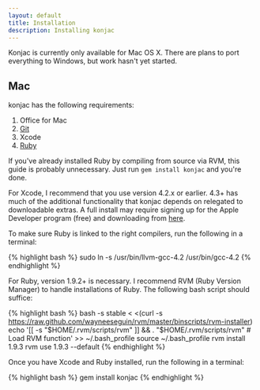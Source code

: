 ```yaml
---
layout: default
title: Installation
description: Installing konjac
---
```


Konjac is currently only available for Mac OS X. There are plans to port
everything to Windows, but work hasn't yet started.

Mac
---

konjac has the following requirements:

 1. Office for Mac
 2. [Git](http://git-scm.com/)
 3. Xcode
 4. [Ruby](http://www.ruby-lang.org/)

If you've already installed Ruby by compiling from source via RVM, this guide
is probably unnecessary. Just run `gem install konjac` and you're done.

For Xcode, I recommend that you use version 4.2.x or earlier. 4.3+ has much of
the additional functionality that konjac depends on relegated to downloadable
extras. A full install may require signing up for the Apple Developer program
(free) and downloading from
[here](https://developer.apple.com/downloads/index.action?name=xcode%204.2.1%20for%20lion).

To make sure Ruby is linked to the right compilers, run the following in a terminal:

{% highlight bash %}
sudo ln -s /usr/bin/llvm-gcc-4.2 /usr/bin/gcc-4.2
{% endhighlight %}

For Ruby, version 1.9.2+ is necessary. I recommend RVM (Ruby Version Manager) to
handle installations of Ruby. The following bash script should suffice:

{% highlight bash %}
bash -s stable < <(curl -s https://raw.github.com/wayneeseguin/rvm/master/binscripts/rvm-installer)
echo '[[ -s "$HOME/.rvm/scripts/rvm" ]] && . "$HOME/.rvm/scripts/rvm" # Load RVM function' >> ~/.bash_profile
source ~/.bash_profile
rvm install 1.9.3
rvm use 1.9.3 --default
{% endhighlight %}

Once you have Xcode and Ruby installed, run the following in a terminal:

{% highlight bash %}
gem install konjac
{% endhighlight %}
